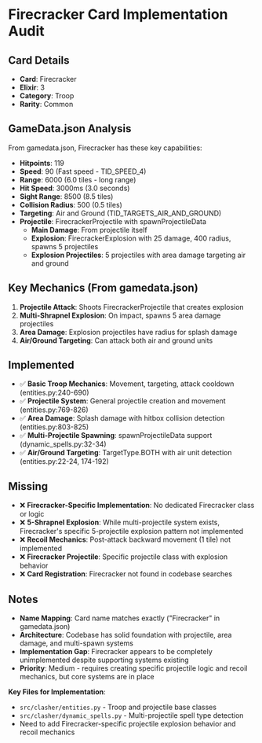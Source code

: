 # Firecracker Card Implementation Audit

## Card Details
- **Card**: Firecracker
- **Elixir**: 3
- **Category**: Troop
- **Rarity**: Common

## GameData.json Analysis
From gamedata.json, Firecracker has these key capabilities:
- **Hitpoints**: 119
- **Speed**: 90 (Fast speed - TID_SPEED_4)
- **Range**: 6000 (6.0 tiles - long range)
- **Hit Speed**: 3000ms (3.0 seconds)
- **Sight Range**: 8500 (8.5 tiles)
- **Collision Radius**: 500 (0.5 tiles)
- **Targeting**: Air and Ground (TID_TARGETS_AIR_AND_GROUND)
- **Projectile**: FirecrackerProjectile with spawnProjectileData
  - **Main Damage**: From projectile itself
  - **Explosion**: FirecrackerExplosion with 25 damage, 400 radius, spawns 5 projectiles
  - **Explosion Projectiles**: 5 projectiles with area damage targeting air and ground

## Key Mechanics (From gamedata.json)
1. **Projectile Attack**: Shoots FirecrackerProjectile that creates explosion
2. **Multi-Shrapnel Explosion**: On impact, spawns 5 area damage projectiles
3. **Area Damage**: Explosion projectiles have radius for splash damage
4. **Air/Ground Targeting**: Can attack both air and ground units

## Implemented
- ✅ **Basic Troop Mechanics**: Movement, targeting, attack cooldown (entities.py:240-690)
- ✅ **Projectile System**: General projectile creation and movement (entities.py:769-826)
- ✅ **Area Damage**: Splash damage with hitbox collision detection (entities.py:803-825)
- ✅ **Multi-Projectile Spawning**: spawnProjectileData support (dynamic_spells.py:32-34)
- ✅ **Air/Ground Targeting**: TargetType.BOTH with air unit detection (entities.py:22-24, 174-192)

## Missing
- ❌ **Firecracker-Specific Implementation**: No dedicated Firecracker class or logic
- ❌ **5-Shrapnel Explosion**: While multi-projectile system exists, Firecracker's specific 5-projectile explosion pattern not implemented
- ❌ **Recoil Mechanics**: Post-attack backward movement (1 tile) not implemented
- ❌ **Firecracker Projectile**: Specific projectile class with explosion behavior
- ❌ **Card Registration**: Firecracker not found in codebase searches

## Notes
- **Name Mapping**: Card name matches exactly ("Firecracker" in gamedata.json)
- **Architecture**: Codebase has solid foundation with projectile, area damage, and multi-spawn systems
- **Implementation Gap**: Firecracker appears to be completely unimplemented despite supporting systems existing
- **Priority**: Medium - requires creating specific projectile logic and recoil mechanics, but core systems are in place

**Key Files for Implementation**:
- `src/clasher/entities.py` - Troop and projectile base classes
- `src/clasher/dynamic_spells.py` - Multi-projectile spell type detection
- Need to add Firecracker-specific projectile explosion behavior and recoil mechanics